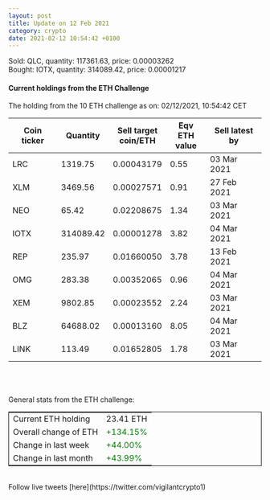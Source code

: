 ```yaml
---
layout: post
title: Update on 12 Feb 2021
category: crypto
date: 2021-02-12 10:54:42 +0100
---
```

<!-- Global site tag (gtag.js) - Google Analytics -->
<script async src="https://www.googletagmanager.com/gtag/js?id=UA-103831149-5"></script>
<script>
  window.dataLayer = window.dataLayer || [];
  function gtag(){dataLayer.push(arguments);}
  gtag('js', new Date());

  gtag('config', 'UA-103831149-5');
</script>
Sold: QLC, quantity:    117361.63, price:   0.00003262<br>Bought: IOTX, quantity:    314089.42, price:   0.00001217<br>

#### Current holdings from the ETH Challenge

The holding from the 10 ETH challenge as on: 02/12/2021, 10:54:42 CET

|Coin ticker|Quantity|Sell target<br>coin/ETH|Eqv ETH<br>value|Sell latest by|
|-----------|--------|-----------|-----------|--------------|
LRC|1319.75|  0.00043179|0.55|03 Mar 2021|
XLM|3469.56|  0.00027571|0.91|27 Feb 2021|
NEO|65.42|  0.02208675|1.34|03 Mar 2021|
IOTX|314089.42|  0.00001278|3.82|04 Mar 2021|
REP|235.97|  0.01660050|3.78|13 Feb 2021|
OMG|283.38|  0.00352065|0.96|04 Mar 2021|
XEM|9802.85|  0.00023552|2.24|03 Mar 2021|
BLZ|64688.02|  0.00013160|8.05|04 Mar 2021|
LINK|113.49|  0.01652805|1.78|03 Mar 2021|

<br>
<br>
<br>
General stats from the ETH challenge:

<table style="border:1px solid black;margin-left:auto;margin-right:auto;">
	<tbody>
	<tr>
		<td>Current ETH holding</td>
		<td>     23.41 ETH</td>
	</tr>
	<tr>
		<td>Overall change of ETH</td>
		<td><font color="green">+134.15%</font></td>
	</tr>
	<tr>
		<td>Change in last week</td>
		<td><font color="green">+44.00%</font></td>
	</tr>
	<tr>
		<td>Change in last month</td>
		<td><font color="green">+43.99%</font></td>
	</tr>
	</tbody>
</table>

<br>
Follow live tweets [here](https://twitter.com/vigilantcrypto1)
<br>
<br>